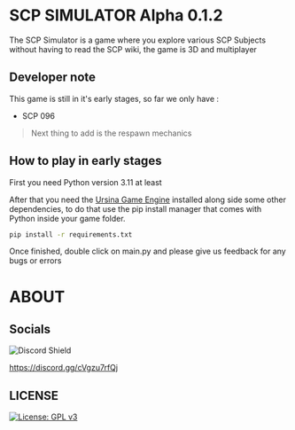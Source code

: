# SCP SIMULATOR Alpha 0.1.2
The SCP Simulator is a game where you explore various SCP Subjects without having to read the SCP wiki, the game is 3D and multiplayer
## Developer note
This game is still in it's early stages, so far we only have :
- SCP 096

> Next thing to add is the respawn mechanics
## How to play in early stages
First you need Python version 3.11 at least

After that you need the [Ursina Game Engine](https://www.ursinaengine.org/) installed along side some other dependencies, to do that use the pip install manager that comes with Python inside your game folder.
```bash
pip install -r requirements.txt
```
Once finished, double click on main.py and please give us feedback for any bugs or errors

# ABOUT
## Socials
![Discord Shield](https://dcbadge.limes.pink/api/server/https://discord.gg/cVgzu7rfQj) 

https://discord.gg/cVgzu7rfQj
## LICENSE
[![License: GPL v3](https://img.shields.io/badge/License-GPLv3-blue.svg)](https://www.gnu.org/licenses/gpl-3.0)
